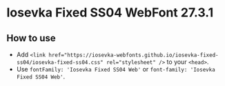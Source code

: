 # Iosevka Fixed SS04 WebFont 27.3.1

## How to use

- Add `<link href="https://iosevka-webfonts.github.io/iosevka-fixed-ss04/iosevka-fixed-ss04.css" rel="stylesheet" />` to your `<head>`.
- Use `fontFamily: 'Iosevka Fixed SS04 Web'` or `font-family: 'Iosevka Fixed SS04 Web'`.
